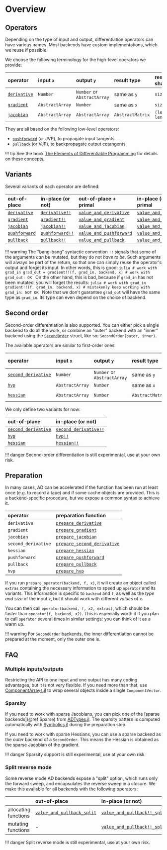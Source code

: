 # Overview

## Operators

Depending on the type of input and output, differentiation operators can have various names.
Most backends have custom implementations, which we reuse if possible.

We choose the following terminology for the high-level operators we provide:

| operator             | input  `x`      | output   `y`                | result type      | result shape             |
| :------------------- | :-------------- | :-------------------------- | :--------------- | :----------------------- |
| [`derivative`](@ref) | `Number`        | `Number` or `AbstractArray` | same as `y`      | `size(y)`                |
| [`gradient`](@ref)   | `AbstractArray` | `Number`                    | same as `x`      | `size(x)`                |
| [`jacobian`](@ref)   | `AbstractArray` | `AbstractArray`             | `AbstractMatrix` | `(length(y), length(x))` |

They are all based on the following low-level operators:

- [`pushforward`](@ref) (or JVP), to propagate input tangents
- [`pullback`](@ref) (or VJP), to backpropagate output cotangents

!!! tip
    See the book [The Elements of Differentiable Programming](https://arxiv.org/abs/2403.14606) for details on these concepts.

## Variants

Several variants of each operator are defined:

| out-of-place          | in-place (or not)       | out-of-place + primal           | in-place (or not) + primal        |
| :-------------------- | :---------------------- | :------------------------------ | :-------------------------------- |
| [`derivative`](@ref)  | [`derivative!!`](@ref)  | [`value_and_derivative`](@ref)  | [`value_and_derivative!!`](@ref)  |
| [`gradient`](@ref)    | [`gradient!!`](@ref)    | [`value_and_gradient`](@ref)    | [`value_and_gradient!!`](@ref)    |
| [`jacobian`](@ref)    | [`jacobian!!`](@ref)    | [`value_and_jacobian`](@ref)    | [`value_and_jacobian!!`](@ref)    |
| [`pushforward`](@ref) | [`pushforward!!`](@ref) | [`value_and_pushforward`](@ref) | [`value_and_pushforward!!`](@ref) |
| [`pullback`](@ref)    | [`pullback!!`](@ref)    | [`value_and_pullback`](@ref)    | [`value_and_pullback!!`](@ref)    |

!!! warning
    The "bang-bang" syntactic convention `!!` signals that some of the arguments _can_ be mutated, but they do not _have to be_.
    Such arguments will always be part of the return, so that one can simply reuse the operator's output and forget its input.
    In other words, this is good:
    ```julia
    # work with grad_in
    grad_out = gradient!!(f, grad_in, backend, x)
    # work with grad_out: OK
    ```
    On the other hand, this is bad, because if `grad_in` has not been mutated, you will forget the results:
    ```julia
    # work with grad_in
    gradient!!(f, grad_in, backend, x)
    # mistakenly keep working with grad_in: NOT OK
    ```
    Note that we don't guarantee `grad_out` will have the same type as `grad_in`.
    Its type can even depend on the choice of backend.

## Second order

Second-order differentiation is also supported.
You can either pick a single backend to do all the work, or combine an "outer" backend with an "inner" backend using the [`SecondOrder`](@ref) struct, like so: `SecondOrder(outer, inner)`.

The available operators are similar to first-order ones:

| operator                    | input  `x`      | output   `y`                | result type      | result shape             |
| :-------------------------- | :-------------- | :-------------------------- | :--------------- | :----------------------- |
| [`second_derivative`](@ref) | `Number`        | `Number` or `AbstractArray` | same as `y`      | `size(y)`                |
| [`hvp`](@ref)               | `AbstractArray` | `Number`                    | same as `x`      | `size(x)`                |
| [`hessian`](@ref)           | `AbstractArray` | `Number`                    | `AbstractMatrix` | `(length(x), length(x))` |

We only define two variants for now:

| out-of-place                | in-place (or not)             |
| :-------------------------- | :---------------------------- |
| [`second_derivative`](@ref) | [`second_derivative!!`](@ref) |
| [`hvp`](@ref)               | [`hvp!!`](@ref)               |
| [`hessian`](@ref)           | [`hessian!!`](@ref)           |

!!! danger
    Second-order differentiation is still experimental, use at your own risk.

## Preparation

In many cases, AD can be accelerated if the function has been run at least once (e.g. to record a tape) and if some cache objects are provided.
This is a backend-specific procedure, but we expose a common syntax to achieve it.

| operator            | preparation function                |
| :------------------ | :---------------------------------- |
| `derivative`        | [`prepare_derivative`](@ref)        |
| `gradient`          | [`prepare_gradient`](@ref)          |
| `jacobian`          | [`prepare_jacobian`](@ref)          |
| `second_derivative` | [`prepare_second_derivative`](@ref) |
| `hessian`           | [`prepare_hessian`](@ref)           |
| `pushforward`       | [`prepare_pushforward`](@ref)       |
| `pullback`          | [`prepare_pullback`](@ref)          |
| `hvp`               | [`prepare_hvp`](@ref)               |

If you run `prepare_operator(backend, f, x)`, it will create an object called `extras` containing the necessary information to speed up `operator` and its variants.
This information is specific to `backend` and `f`, as well as the _type and size_ of the input `x`, but it should work with different _values_ of `x`.

You can then call `operator(backend, f, x2, extras)`, which should be faster than `operator(f, backend, x2)`.
This is especially worth it if you plan to call `operator` several times in similar settings: you can think of it as a warm up.

!!! warning
    For `SecondOrder` backends, the inner differentiation cannot be prepared at the moment, only the outer one is.

## FAQ

### Multiple inputs/outputs

Restricting the API to one input and one output has many coding advantages, but it is not very flexible.
If you need more than that, use [ComponentArrays.jl](https://github.com/jonniedie/ComponentArrays.jl) to wrap several objects inside a single `ComponentVector`.

### Sparsity

If you need to work with sparse Jacobians, you can pick one of the [sparse backends](@ref Sparse) from [ADTypes.jl](https://github.com/SciML/ADTypes.jl).
The sparsity pattern is computed automatically with [Symbolics.jl](https://github.com/JuliaSymbolics/Symbolics.jl) during the preparation step.

If you need to work with sparse Hessians, you can use a sparse backend as the _outer_ backend of a `SecondOrder`.
This means the Hessian is obtained as the sparse Jacobian of the gradient.

!!! danger
    Sparsity support is still experimental, use at your own risk.

### Split reverse mode

Some reverse mode AD backends expose a "split" option, which runs only the forward sweep, and encapsulates the reverse sweep in a closure.
We make this available for all backends with the following operators:

|                      | out-of-place                       | in-place (or not)                      |
| :------------------- | :--------------------------------- | :------------------------------------- |
| allocating functions | [`value_and_pullback_split`](@ref) | [`value_and_pullback!!_split`](@ref)   |
| mutating functions   | -                                  | [`value_and_pullback!!_split!!`](@ref) |

!!! danger
    Split reverse mode is still experimental, use at your own risk.